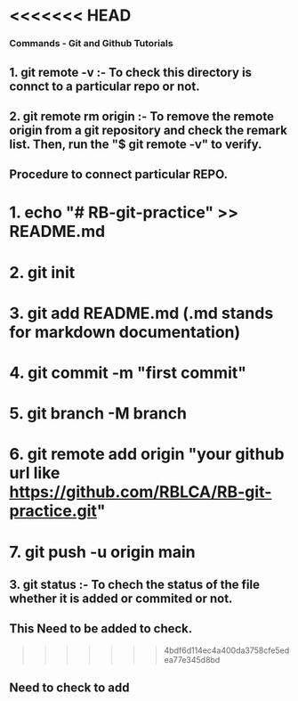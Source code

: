 <<<<<<< HEAD
=======
### Commands - Git and Github Tutorials

## 1. git remote -v :- To check this directory is connct to a particular repo or not.

## 2. git remote rm origin :- To remove the remote origin from a git repository and check the remark list. Then, run the "$ git remote -v" to verify.

## Procedure to connect particular REPO.
   # 1. echo "# RB-git-practice" >> README.md
   # 2. git init
   # 3. git add README.md (.md stands for markdown documentation)
   # 4. git commit -m "first commit"
   # 5. git branch -M branch
   # 6. git remote add origin "your github url like https://github.com/RBLCA/RB-git-practice.git"
   # 7. git push -u origin main

## 3. git status :- To chech the status of the file whether it is added or commited or not.

## This Need to be added to check.
>>>>>>> 4bdf6d114ec4a400da3758cfe5edea77e345d8bd

## Need to check to add
